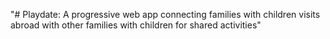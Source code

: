 "# Playdate: A progressive web app connecting families with children visits abroad with other families with children for shared activities" 

